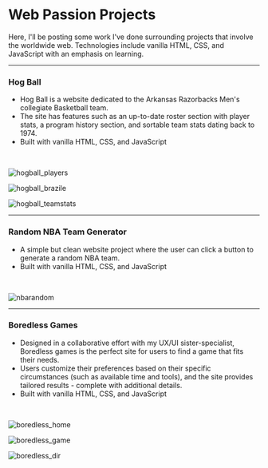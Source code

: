# Web Passion Projects

Here, I'll be posting some work I've done surrounding projects that involve the worldwide web. Technologies include vanilla HTML, CSS, and JavaScript with an emphasis on learning.

<hr>

### Hog Ball

- Hog Ball is a website dedicated to the Arkansas Razorbacks Men's collegiate Basketball team.
- The site has features such as an up-to-date roster section with player stats, a program history section, and sortable team stats dating back to 1974.
- Built with vanilla HTML, CSS, and JavaScript

<br>

![hogball_players](https://github.com/jmternes/web/assets/68615887/8a58b028-6e13-445a-8ace-740b3ceb92de)

![hogball_brazile](https://github.com/jmternes/web/assets/68615887/2d92fcf0-a651-42d6-8713-bf184aca7314)

![hogball_teamstats](https://github.com/jmternes/web/assets/68615887/b0df00cc-0f50-46a0-bdc6-40f7d8b6535c)

<hr>

### Random NBA Team Generator

- A simple but clean website project where the user can click a button to generate a random NBA team.
- Built with vanilla HTML, CSS, and JavaScript

<br>

![nbarandom](https://github.com/jmternes/web/assets/68615887/462bdd13-876f-48c5-9cbc-d513a908b5b2)

<hr>

### Boredless Games

- Designed in a collaborative effort with my UX/UI sister-specialist, Boredless games is the perfect site for users to find a game that fits their needs.
- Users customize their preferences based on their specific circumstances (such as available time and tools), and the site provides tailored results - complete with additional details.
- Built with vanilla HTML, CSS, and JavaScript

<br>

![boredless_home](https://github.com/jmternes/web/assets/68615887/2ec3174a-7995-436d-9905-46d1a35a020d)

![boredless_game](https://github.com/jmternes/web/assets/68615887/3440ee76-d3ef-4230-bf00-dc9ecb3459c9)

![boredless_dir](https://github.com/jmternes/web/assets/68615887/d2b4ab60-72c5-4330-9e4d-241ad8172730)
